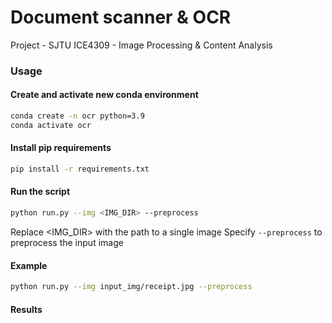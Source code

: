 # Document scanner & OCR
Project - SJTU ICE4309 - Image Processing & Content Analysis

### Usage
#### Create and activate new conda environment
```bash
conda create -n ocr python=3.9
conda activate ocr
```

#### Install pip requirements
```bash
pip install -r requirements.txt
```

#### Run the script
```bash
python run.py --img <IMG_DIR> --preprocess 
```
Replace <IMG_DIR> with the path to a single image
Specify ```--preprocess``` to preprocess the input image

#### Example
```bash
python run.py --img input_img/receipt.jpg --preprocess
```

#### Results